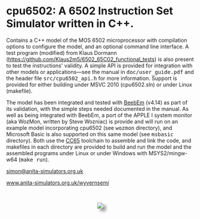 # cpu6502: A 6502 Instruction Set Simulator written in C++.

Contains a C++ model of the MOS 6502 microprocessor with compilation options to configure the model, and an optional command line interface. A test program (modified) from Klaus Dormann (https://github.com/Klaus2m5/6502_65C02_functional_tests) is also present to test the instructions' validity. A simple API is provided for integration with other models or applications&mdash;see the manual in <tt>doc/user_guide.pdf</tt> and the header file <tt>src/cpu6502_api.h</tt> for more information. Support is provided for either building under MSVC 2010 (cpu6502.sln) or under Linux (makefile).

The model has been integrated and tested with <a href="http://www.mkw.me.uk/beebem">BeebEm</a> (v4.14) as part of its validation, with the simple steps needed documented in the manual.
As well as being integrated with BeebEm, a port of the APPLE I system monitor (aka WozMon, written by Steve Wozniac) is provide and will run on an example model incorporating cpu6502 (see <tt>wozmon</tt> directory), and Microsoft Basic is also supported on this same model  (see <tt>msbasic</tt> directory). Both use the [CC65](https://github.com/cc65/cc65) toolchain to assemble and link the code, and makefiles in each directory are provided to build and run the model and the assembled programs under Linux or under Windows with MSYS2/mingw-w64 (<tt>make run</tt>).

simon@anita-simulators.org.uk

www.anita-simulators.org.uk/wyvernsemi

<p>&nbsp;</p>
<p align="center">
<img style="box-shadow: 7px 7px 7px #a0a0a0;" src="https://github.com/wyvernSemi/cpu6502/assets/21970031/19da40af-11b0-4adb-b6c1-026ba3eca6c0">
</p>
<p>&nbsp;</p>

